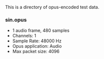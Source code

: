 This is a directory of opus-encoded test data.

### sin.opus

* 1 audio frame, 480 samples
* Channels: 1
* Sample Rate: 48000 Hz
* Opus application: Audio
* Max packet size: 4096
